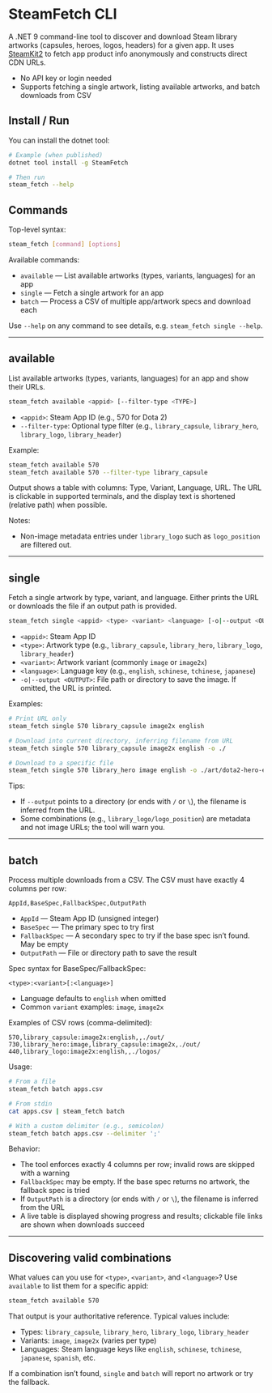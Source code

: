 # SteamFetch CLI

A .NET 9 command-line tool to discover and download Steam library artworks (capsules, heroes, logos, headers) for a given app. It uses [SteamKit2](https://github.com/SteamRE/SteamKit) to fetch app product info anonymously and constructs direct CDN URLs.

- No API key or login needed
- Supports fetching a single artwork, listing available artworks, and batch downloads from CSV

## Install / Run

You can install the dotnet tool:

```bash
# Example (when published)
dotnet tool install -g SteamFetch

# Then run
steam_fetch --help
```

## Commands

Top-level syntax:

```bash
steam_fetch [command] [options]
```

Available commands:

- `available` — List available artworks (types, variants, languages) for an app
- `single` — Fetch a single artwork for an app
- `batch` — Process a CSV of multiple app/artwork specs and download each

Use `--help` on any command to see details, e.g. `steam_fetch single --help`.

---

## available

List available artworks (types, variants, languages) for an app and show their URLs.

```bash
steam_fetch available <appid> [--filter-type <TYPE>]
```

- `<appid>`: Steam App ID (e.g., 570 for Dota 2)
- `--filter-type`: Optional type filter (e.g., `library_capsule`, `library_hero`, `library_logo`, `library_header`)

Example:

```bash
steam_fetch available 570
steam_fetch available 570 --filter-type library_capsule
```

Output shows a table with columns: Type, Variant, Language, URL. The URL is clickable in supported terminals, and the display text is shortened (relative path) when possible.

Notes:

- Non-image metadata entries under `library_logo` such as `logo_position` are filtered out.

---

## single

Fetch a single artwork by type, variant, and language. Either prints the URL or downloads the file if an output path is provided.

```bash
steam_fetch single <appid> <type> <variant> <language> [-o|--output <OUTPUT>]
```

- `<appid>`: Steam App ID
- `<type>`: Artwork type (e.g., `library_capsule`, `library_hero`, `library_logo`, `library_header`)
- `<variant>`: Artwork variant (commonly `image` or `image2x`)
- `<language>`: Language key (e.g., `english`, `schinese`, `tchinese`, `japanese`)
- `-o|--output <OUTPUT>`: File path or directory to save the image. If omitted, the URL is printed.

Examples:

```bash
# Print URL only
steam_fetch single 570 library_capsule image2x english

# Download into current directory, inferring filename from URL
steam_fetch single 570 library_capsule image2x english -o ./

# Download to a specific file
steam_fetch single 570 library_hero image english -o ./art/dota2-hero-en.jpg
```

Tips:

- If `--output` points to a directory (or ends with `/` or `\`), the filename is inferred from the URL.
- Some combinations (e.g., `library_logo/logo_position`) are metadata and not image URLs; the tool will warn you.

---

## batch

Process multiple downloads from a CSV. The CSV must have exactly 4 columns per row:

```
AppId,BaseSpec,FallbackSpec,OutputPath
```

- `AppId` — Steam App ID (unsigned integer)
- `BaseSpec` — The primary spec to try first
- `FallbackSpec` — A secondary spec to try if the base spec isn’t found. May be empty
- `OutputPath` — File or directory path to save the result

Spec syntax for BaseSpec/FallbackSpec:

```
<type>:<variant>[:<language>]
```

- Language defaults to `english` when omitted
- Common `variant` examples: `image`, `image2x`

Examples of CSV rows (comma-delimited):

```
570,library_capsule:image2x:english,,./out/
730,library_hero:image,library_capsule:image2x,./out/
440,library_logo:image2x:english,,./logos/
```

Usage:

```bash
# From a file
steam_fetch batch apps.csv

# From stdin
cat apps.csv | steam_fetch batch

# With a custom delimiter (e.g., semicolon)
steam_fetch batch apps.csv --delimiter ';'
```

Behavior:

- The tool enforces exactly 4 columns per row; invalid rows are skipped with a warning
- `FallbackSpec` may be empty. If the base spec returns no artwork, the fallback spec is tried
- If `OutputPath` is a directory (or ends with `/` or `\`), the filename is inferred from the URL
- A live table is displayed showing progress and results; clickable file links are shown when downloads succeed

---

## Discovering valid combinations

What values can you use for `<type>`, `<variant>`, and `<language>`? Use `available` to list them for a specific appid:

```bash
steam_fetch available 570
```

That output is your authoritative reference. Typical values include:

- Types: `library_capsule`, `library_hero`, `library_logo`, `library_header`
- Variants: `image`, `image2x` (varies per type)
- Languages: Steam language keys like `english`, `schinese`, `tchinese`, `japanese`, `spanish`, etc.

If a combination isn’t found, `single` and `batch` will report no artwork or try the fallback.
